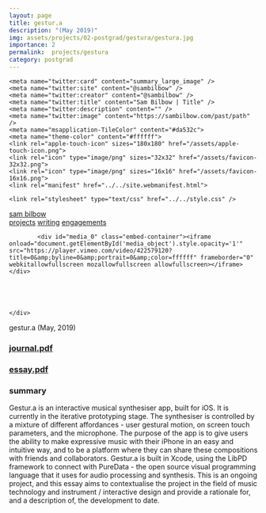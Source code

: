 ```yaml
---
layout: page
title: gestur.a
description: "(May 2019)"
img: assets/projects/02-postgrad/gestura/gestura.jpg
importance: 2
permalink:  projects/gestura
category: postgrad
---
```


<!doctype html>
<html lang="en">
<head>
    <title>Sam Bilbow | gestur.a</title>
    <meta charset="utf-8"/>
    <meta name="viewport" content="width=device-width" />
    <meta name="author" content="Sam Bilbow" />
    <meta name="copyright" content="Sam Bilbow" />
    <meta name="description" content="" />
 
    <meta name="twitter:card" content="summary_large_image" />
    <meta name="twitter:site" content="@sambilbow" />
    <meta name="twitter:creator" content="@sambilbow" />
    <meta name="twitter:title" content="Sam Bilbow | Title" />
    <meta name="twitter:description" content="" />
    <meta name="twitter:image" content="https://sambilbow.com/past/path" />
    <meta name="msapplication-TileColor" content="#da532c">
    <meta name="theme-color" content="#ffffff">
    <link rel="apple-touch-icon" sizes="180x180" href="/assets/apple-touch-icon.png">
    <link rel="icon" type="image/png" sizes="32x32" href="/assets/favicon-32x32.png">
    <link rel="icon" type="image/png" sizes="16x16" href="/assets/favicon-16x16.png">
    <link rel="manifest" href="../../site.webmanifest.html">
 
    <link rel="stylesheet" type="text/css" href="../../style.css" />
<style type="text/css">
    .embed-container {
        position: relative;
        padding-bottom: 56.25%;
        height: 0;
        overflow: hidden;
        max-width: 100%;
        margin: 0;
        background-color: white;
    }
    .embed-container iframe, .embed-container object, .embed-container embed {
        position: absolute;
        top: 0;
        left: 0;
        width: 100%;
        height: 100%;
        margin: 0;
    }
</style><script type="text/javascript">
var num_media = 3;
</script>
<script type="text/javascript" src="../../display_media.js"></script>

</head>
<body>


<div id="header">
    <div id="name"><a href="index.html" alt="about">sam bilbow</a></div>
    <div id="menu">
        <a href="../../projects/index.html" alt="projects" style="color: var(--gruv-orange);">projects</a>
        <a href="../../writing/index.html" alt="writing">writing</a>
        <a href="../../engagements/index.html" alt="engagements">engagements</a>
    </div>
</div>
<div class="clear"></div>
<div class="clear"></div>


<main role="main">




<div id="content">

<div id="media">
    <div id="media_object">
        
            <div id="media_0" class="embed-container"><iframe onload="document.getElementById('media_object').style.opacity='1'" src="https://player.vimeo.com/video/422579120?title=0&amp;byline=0&amp;portrait=0&amp;color=ffffff" frameborder="0" webkitallowfullscreen mozallowfullscreen allowfullscreen></iframe></div>
        
        
        
            
        
    </div>
    
</div>

<div class="clear"></div>


<div class="info">
    <span class="title">gestur.a (May, 2019)</span><br />
    
    
</div>

<div id="text" class="text">
    <h3><a href="journal.pdf">journal.pdf</a></h3>
    <h3><a href="essay.pdf">essay.pdf</a></h3>
    <h3>summary</h3>
    <p>
        Gestur.a is an interactive musical synthesiser app, built for iOS. It is currently in the iterative prototyping stage. The synthesiser is controlled by a mixture of different affordances - user gestural motion, on screen touch parameters, and the microphone. The purpose of the app is to give users the ability to make expressive music with their iPhone in an easy and intuitive way, and to be a platform where they can share these compositions with friends and collaborators. Gestur.a is built in Xcode, using the LibPD framework to connect with PureData - the open source visual programming language that it uses for audio processing and synthesis.
        This is an ongoing project, and this essay aims to contextualise the project in the field of music technology and instrument / interactive design and provide a rationale for, and a description of, the development to date.
    </p>
</div>




</div>

</main>

<script type="text/javascript">
</script>
</body>
</html>